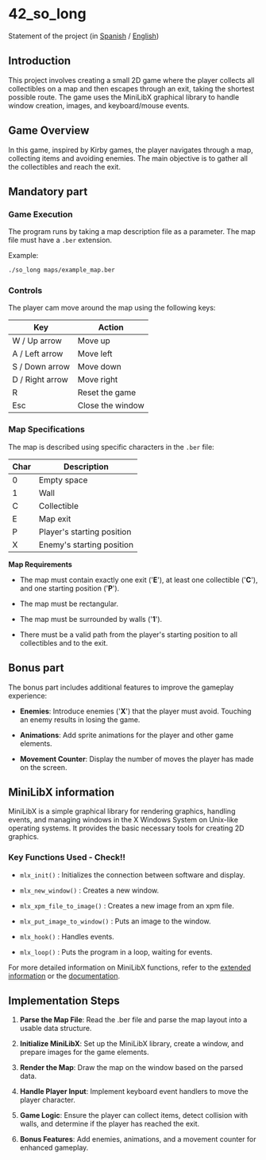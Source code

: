# 42_so_long

Statement of the project (in [Spanish](es.subject.pdf) / [English](en.subject.pdf))

## Introduction

This project involves creating a small 2D game where the player collects all collectibles on a map and then escapes through an exit, taking the shortest possible route. The game uses the MiniLibX graphical library to handle window creation, images, and keyboard/mouse events.

## Game Overview

In this game, inspired by Kirby games, the player navigates through a map, collecting items and avoiding enemies. The main objective is to gather all the collectibles and reach the exit.


## Mandatory part

### Game Execution

The program runs by taking a map description file as a parameter. The map file must have a `.ber` extension.

Example:
```sh
./so_long maps/example_map.ber
```

### Controls

The player cam move around the map using the following keys:

| Key | Action |
|  -  |    -   |
| W / Up arrow | Move up |
| A / Left arrow | Move left |
| S / Down arrow | Move down |
| D / Right arrow | Move right |
| R | Reset the game |
| Esc | Close the window |

### Map Specifications

The map is described using specific characters in the `.ber` file:

| Char | Description |
| - | - |
| 0 | Empty space |
| 1 | Wall |
| C | Collectible |
| E | Map exit |
| P | Player's starting position |
| X | Enemy's starting position |


**Map Requirements**

- The map must contain exactly one exit ('**E**'), at least one collectible ('**C**'), and one starting position ('**P**').

- The map must be rectangular.

- The map must be surrounded by walls ('**1**').

- There must be a valid path from the player's starting position to all collectibles and to the exit.

## Bonus part

The bonus part includes additional features to improve the gameplay experience:

- **Enemies**: Introduce enemies ('**X**') that the player must avoid. Touching an enemy results in losing the game.

- **Animations**: Add sprite animations for the player and other game elements.

- **Movement Counter**: Display the number of moves the player has made on the screen.

## MiniLibX information

MiniLibX is a simple graphical library for rendering graphics, handling events, and managing windows in the X Windows System on Unix-like operating systems. It provides the basic necessary tools for creating 2D graphics.

### Key Functions Used - Check!!

- `mlx_init()` : Initializes the connection between software and display.

- `mlx_new_window()` : Creates a new window.

- `mlx_xpm_file_to_image()` : Creates a new image from an xpm file.

- `mlx_put_image_to_window()` : Puts an image to the window.

- `mlx_hook()` : Handles events.

- `mlx_loop()` : Puts the program in a loop, waiting for events.

For more detailed information on MiniLibX functions, refer to the [extended information](docs/mlx_info.md) or the [documentation](https://harm-smits.github.io/42docs/libs/minilibx).

## Implementation Steps

1. **Parse the Map File**: Read the .ber file and parse the map layout into a usable data structure.

2. **Initialize MiniLibX**: Set up the MiniLibX library, create a window, and prepare images for the game elements.

3. **Render the Map**: Draw the map on the window based on the parsed data.

4. **Handle Player Input**: Implement keyboard event handlers to move the player character.

5. **Game Logic**: Ensure the player can collect items, detect collision with walls, and determine if the player has reached the exit.

6. **Bonus Features**: Add enemies, animations, and a movement counter for enhanced gameplay.
